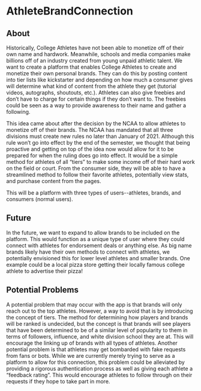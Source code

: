 # AthleteBrandConnection

## About
Historically, College Athletes have not been able to monetize off of their own name and hardwork. Meanwhile, schools and media companies make billions off of an industry created from young unpaid athletic talent. We want to create a platform that enables College Athletes to create and monetize their own personal brands. They can do this by posting content into tier lists like kickstarter and depending on how much a consumer  gives will  determine what kind of content from the athlete they get (tutorial videos, autographs, shoutouts, etc.). Athletes can also give freebies and don’t have to charge for certain things if they don’t want to. The freebies could be seen as a way to provide awareness to their name and gather a following.
	
This idea came about after the decision by the NCAA to allow athletes to monetize off of their brands. The NCAA has mandated that all three divisions must create new rules no later than January of 2021. Although this rule won’t go into effect by the end of the semester, we thought that being proactive and getting on top of the idea now would allow for it to be prepared for when the ruling does go into effect. It would be a simple method for athletes of all “tiers” to make some income off of their hard work on the field or court. From the consumer side, they will be able to have a streamlined method to follow their favorite athletes, potentially view stats, and purchase content from the pages. 


This will be a platform with three types of  users--athletes, brands, and consumers (normal users).


## Future
In the future, we want to expand to allow brands to be included on the platform. This would function as a unique type of user where they could connect with athletes for endorsement deals or anything else. As big name brands likely have their own methods to connect with athletes, we potentially envisioned this for lower level athletes and smaller brands. One example could be a local pizza store getting their locally famous college athlete to advertise their pizza!




## Potential Problems

A potential problem that may occur with the app is that brands will only reach out to the top athletes. However, a way to avoid that is by introducing the concept of tiers. The method for determining how players and brands will be ranked is undecided, but the concept is that brands will see players that have been determined to be of a similar level of popularity to them in terms of followers, influence, and white division school they are  at. This will encourage the linking up of brands with all types of athletes. Another potential problem is that athletes may get bombarded with fake requests from fans or bots. While we are currently merely trying to serve as a platform to allow for this connection, this problem could be alleviated by providing a rigorous authentication process as well as giving each athlete a “feedback rating”. This would encourage athletes to follow through on their requests if they hope to take part in more.
